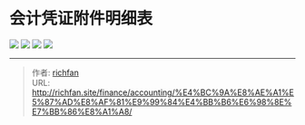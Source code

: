 # 会计凭证附件明细表


![](https://mmbiz.qpic.cn/sz_mmbiz_jpg/iaOa0bssKstTWkjFVOVLTBNVMHUMPmPKfHIYAUialjZicHRcheRV8NQwSpEtic7WqEg0a1RheYv1Swp3SyjlTXbHyg/640?wx_fmt=jpeg&wxfrom=5&wx_lazy=1&wx_co=1)
![](https://mmbiz.qpic.cn/sz_mmbiz_jpg/iaOa0bssKstTWkjFVOVLTBNVMHUMPmPKftotHu0M9U47jwPQkX56OLJcS6QRdGhGCmqbyBWxRECwia31a495NWMg/640?wx_fmt=jpeg&wxfrom=5&wx_lazy=1&wx_co=1)
![](https://mmbiz.qpic.cn/sz_mmbiz_jpg/iaOa0bssKstTWkjFVOVLTBNVMHUMPmPKfhc3ia4z7wFrJbKa1ibLiaKnULhNj25KBjD9iccibDb0QVgoZOTbv4b12aEg/640?wx_fmt=jpeg&wxfrom=5&wx_lazy=1&wx_co=1)
![](https://mmbiz.qpic.cn/sz_mmbiz_jpg/iaOa0bssKstTWkjFVOVLTBNVMHUMPmPKfyiaBAg4bvVzVMmlDgcnl9mcWF0CRT1ic2Ufy0Pz0Bsox7MmqWU5ibMiaaw/640?wx_fmt=jpeg&wxfrom=5&wx_lazy=1&wx_co=1)


---

> 作者: [richfan](https://richfan.site/)  
> URL: http://richfan.site/finance/accounting/%E4%BC%9A%E8%AE%A1%E5%87%AD%E8%AF%81%E9%99%84%E4%BB%B6%E6%98%8E%E7%BB%86%E8%A1%A8/  

